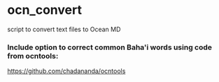 # ocn_convert
script to convert text files to Ocean MD


### Include option to correct common Baha'i words using code from ocntools:

https://github.com/chadananda/ocntools

